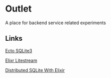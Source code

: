 # Outlet

A place for backend service related experiments


## Links

[Ecto SQLite3](https://github.com/elixir-sqlite/ecto_sqlite3)

[Elixr Litestream](https://github.com/akoutmos/litestream)

[Distributed SQLite With Elixir](https://silbernagel.dev/posts/distributed-sqlite-with-elixir)
